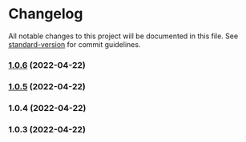 # Changelog

All notable changes to this project will be documented in this file. See [standard-version](https://github.com/conventional-changelog/standard-version) for commit guidelines.

### [1.0.6](https://github.com/layerborn/cdk-alpine/compare/v1.0.5...v1.0.6) (2022-04-22)

### [1.0.5](https://github.com/layerborn/cdk-alpine/compare/v1.0.4...v1.0.5) (2022-04-22)

### 1.0.4 (2022-04-22)

### 1.0.3 (2022-04-22)
